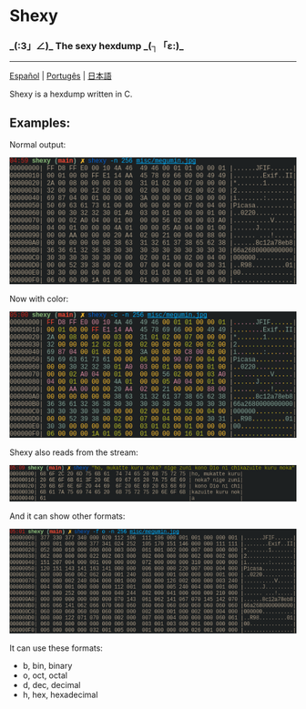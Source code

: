 # Shexy
### \_(:3」∠)\_ The sexy hexdump \_(┐「ε:)\_

---

[Español](readmes/README-es.md) | [Portugês](readmes/README-pt.md) | [日本語](readmes/README-jp.md)


Shexy is a hexdump written in C.


## Examples:


Normal output:


![Black and white](images/shexy_bw.png)


Now with color:


![Color](images/shexy_color.png)


Shexy also reads from the stream:


![Stdin](images/shexy_stdin.png)


And it can show other formats:


![Octal](images/shexy_octal.png)


It can use these formats:
- b, bin, binary
- o, oct, octal 
- d, dec, decimal
- h, hex, hexadecimal

